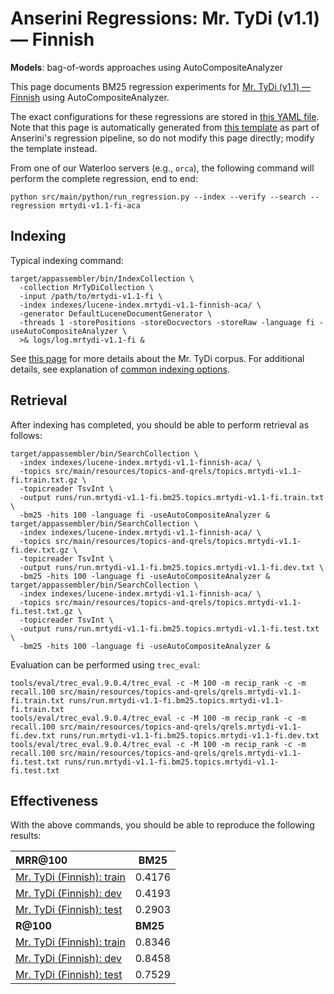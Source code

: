 # Anserini Regressions: Mr. TyDi (v1.1) &mdash; Finnish

**Models**: bag-of-words approaches using AutoCompositeAnalyzer

This page documents BM25 regression experiments for [Mr. TyDi (v1.1) &mdash; Finnish](https://github.com/castorini/mr.tydi) using AutoCompositeAnalyzer.

The exact configurations for these regressions are stored in [this YAML file](../src/main/resources/regression/mrtydi-v1.1-fi-aca.yaml).
Note that this page is automatically generated from [this template](../src/main/resources/docgen/templates/mrtydi-v1.1-fi-aca.template) as part of Anserini's regression pipeline, so do not modify this page directly; modify the template instead.

From one of our Waterloo servers (e.g., `orca`), the following command will perform the complete regression, end to end:

```
python src/main/python/run_regression.py --index --verify --search --regression mrtydi-v1.1-fi-aca
```

## Indexing

Typical indexing command:

```
target/appassembler/bin/IndexCollection \
  -collection MrTyDiCollection \
  -input /path/to/mrtydi-v1.1-fi \
  -index indexes/lucene-index.mrtydi-v1.1-finnish-aca/ \
  -generator DefaultLuceneDocumentGenerator \
  -threads 1 -storePositions -storeDocvectors -storeRaw -language fi -useAutoCompositeAnalyzer \
  >& logs/log.mrtydi-v1.1-fi &
```

See [this page](https://github.com/castorini/mr.tydi) for more details about the Mr. TyDi corpus.
For additional details, see explanation of [common indexing options](common-indexing-options.md).

## Retrieval

After indexing has completed, you should be able to perform retrieval as follows:

```
target/appassembler/bin/SearchCollection \
  -index indexes/lucene-index.mrtydi-v1.1-finnish-aca/ \
  -topics src/main/resources/topics-and-qrels/topics.mrtydi-v1.1-fi.train.txt.gz \
  -topicreader TsvInt \
  -output runs/run.mrtydi-v1.1-fi.bm25.topics.mrtydi-v1.1-fi.train.txt \
  -bm25 -hits 100 -language fi -useAutoCompositeAnalyzer &
target/appassembler/bin/SearchCollection \
  -index indexes/lucene-index.mrtydi-v1.1-finnish-aca/ \
  -topics src/main/resources/topics-and-qrels/topics.mrtydi-v1.1-fi.dev.txt.gz \
  -topicreader TsvInt \
  -output runs/run.mrtydi-v1.1-fi.bm25.topics.mrtydi-v1.1-fi.dev.txt \
  -bm25 -hits 100 -language fi -useAutoCompositeAnalyzer &
target/appassembler/bin/SearchCollection \
  -index indexes/lucene-index.mrtydi-v1.1-finnish-aca/ \
  -topics src/main/resources/topics-and-qrels/topics.mrtydi-v1.1-fi.test.txt.gz \
  -topicreader TsvInt \
  -output runs/run.mrtydi-v1.1-fi.bm25.topics.mrtydi-v1.1-fi.test.txt \
  -bm25 -hits 100 -language fi -useAutoCompositeAnalyzer &
```

Evaluation can be performed using `trec_eval`:

```
tools/eval/trec_eval.9.0.4/trec_eval -c -M 100 -m recip_rank -c -m recall.100 src/main/resources/topics-and-qrels/qrels.mrtydi-v1.1-fi.train.txt runs/run.mrtydi-v1.1-fi.bm25.topics.mrtydi-v1.1-fi.train.txt
tools/eval/trec_eval.9.0.4/trec_eval -c -M 100 -m recip_rank -c -m recall.100 src/main/resources/topics-and-qrels/qrels.mrtydi-v1.1-fi.dev.txt runs/run.mrtydi-v1.1-fi.bm25.topics.mrtydi-v1.1-fi.dev.txt
tools/eval/trec_eval.9.0.4/trec_eval -c -M 100 -m recip_rank -c -m recall.100 src/main/resources/topics-and-qrels/qrels.mrtydi-v1.1-fi.test.txt runs/run.mrtydi-v1.1-fi.bm25.topics.mrtydi-v1.1-fi.test.txt
```

## Effectiveness

With the above commands, you should be able to reproduce the following results:

| **MRR@100**                                                                                                  | **BM25**  |
|:-------------------------------------------------------------------------------------------------------------|-----------|
| [Mr. TyDi (Finnish): train](https://github.com/castorini/mr.tydi)                                            | 0.4176    |
| [Mr. TyDi (Finnish): dev](https://github.com/castorini/mr.tydi)                                              | 0.4193    |
| [Mr. TyDi (Finnish): test](https://github.com/castorini/mr.tydi)                                             | 0.2903    |
| **R@100**                                                                                                    | **BM25**  |
| [Mr. TyDi (Finnish): train](https://github.com/castorini/mr.tydi)                                            | 0.8346    |
| [Mr. TyDi (Finnish): dev](https://github.com/castorini/mr.tydi)                                              | 0.8458    |
| [Mr. TyDi (Finnish): test](https://github.com/castorini/mr.tydi)                                             | 0.7529    |
